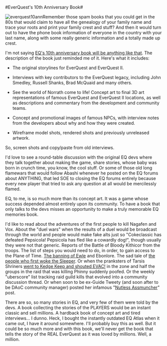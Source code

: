 #EverQuest's 10th Anniversary Book#

![](http://westkarana.com/wp-content/uploads/2008/08/everquest10ann.jpg "everquest10ann")Remember those spam books that you could get in the 80s that would claim to have all the genealogy of your family name and trace your roots and print your family crest and stuff? And then it would turn out to have the phone book information of everyone in the country with your last name, along with some really generic information and a totally made up crest.

I'm not saying [EQ's 10th anniversary book will be anything like that](http://www.bradygames.com/promotions/promotion.asp?promo=136637). The description of the book just reminded me of it. Here's what it includes:


 * The original storylines for EverQuest and EverQuest II.

 * Interviews with key contributors to the EverQuest legacy, including John Smedley, Russell Shanks, Brad McQuaid and many others.


 * See the world of Norrath come to life! Concept art to final 3D art representations of famous EverQuest and EverQuest II locations, as well as descriptions and commentary from the development and community teams.


 * Concept and promotional images of famous NPCs, with interview notes from the developers about why and how they were created.


 * Wireframe model shots, rendered shots and previously unreleased artwork.





So, screen shots and copy/paste from old interviews.

I'd love to see a round-table discussion with the original EQ devs where they talk together about making the game, share stories, whose baby was born in crunch time, you know, the cool stuff. Or some of those old long flamewars that would follow Abashi whenever he posted on the EQ forums about ANYTHING, that led SOE to closing the EQ forums entirely because every new player that tried to ask any question at all would be mercilessly flamed.

EQ, to me, is so much more than its concept art. It was a game whose success depended almost entirely upon its community. To have a book that only talks to the devs misses an opportunity to make a truly memorable EQ memories book.

I'd like to read about the adventures of the first people to kill Nagafen and Vox. About the "duel wars" when the results of a duel would be broadcast through the world and people would make fake alts just so "Cokeclassic has defeated Pepsicola! Pepsicola has fled like a cowardly dog!", though usually they were not that generic. Reports of the Battle of Bloody Kithicor from the troops. The list of steps you would need to do, in order, to gain access to the Plane of Time. [The banning of Ewle](http://eq2flames.com/your-guild-sucks/818-ebonlore.html) and Ebonlore. The sad tale of [the people who first woke the Sleeper](http://www.mmorchive.net/2008/03/20/ban-galore/#more-74). Or when the pranksters of Tarsis Shriners [went to Kedge Keep and shouted EVAC!](http://www.gweep.com/posts/evac.htm) in the zone and half the groups in the raid that was killing Phinny suddenly poofed. Or the weekly "uberscore" list tracking raid guild kills that evolved into a community discussion thread. Or when soon to be ex-Guide Tweety (and soon after to be DAoC community manager) posted her infamous "[Nutless Assmuncher](http://eatingbees.brokentoys.org/the-wayback-machine/try-being-a-guide-you/)" post.

There are so, so many stories in EQ, and very few of them were told by the devs. A book collecting the stories of the PLAYERS would be an instant classic and sell millions. A hardback book of concept art and tired interviews... I dunno. Heck, I bought the instantly outdated EQ Atlas when it came out, I have it around somewhere. I'll probably buy this as well. But it could be so much more and with this book, we'll never get the book that tells the story of the REAL EverQuest as it was loved by millions. Well, a million.

